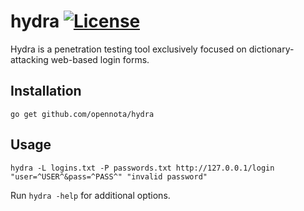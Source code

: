 hydra [![License](http://img.shields.io/:license-gpl3-blue.svg)](http://www.gnu.org/licenses/gpl-3.0.html)
=====

Hydra is a penetration testing tool exclusively focused on dictionary-attacking web-based login forms.

## Installation

    go get github.com/opennota/hydra

## Usage

    hydra -L logins.txt -P passwords.txt http://127.0.0.1/login "user=^USER^&pass=^PASS^" "invalid password"

Run `hydra -help` for additional options.
